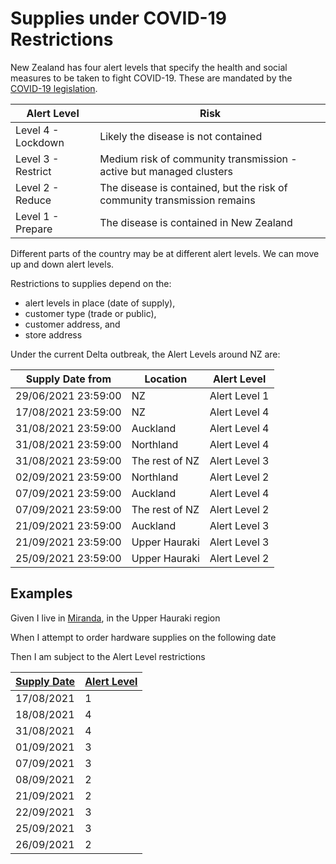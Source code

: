# Supplies under COVID-19 Restrictions

New Zealand has four alert levels that specify the health and social measures to be taken to fight COVID-19. These are mandated by the [COVID-19 legislation](http://www.pco.govt.nz/covid-19-legislation/).

| Alert Level        | Risk                                |
|--------------------|-------------------------------------|
| Level 4 - Lockdown | Likely the disease is not contained |
| Level 3 - Restrict | Medium risk of community transmission - active but managed clusters |
| Level 2 - Reduce   | The disease is contained, but the risk of community transmission remains |
| Level 1 - Prepare  | The disease is contained in New Zealand |

Different parts of the country may be at different alert levels. We can move up and down alert levels.

Restrictions to supplies depend on the:

* alert levels in place (date of supply), 
* customer type (trade or public),
* customer address, and
* store address

Under the current Delta outbreak, the Alert Levels around NZ are: 

| Supply Date from    | Location       | Alert Level   | 
| ------------------- | -------------- | ------------- |
| 29/06/2021 23:59:00 | NZ             | Alert Level 1 |
| 17/08/2021 23:59:00 | NZ             | Alert Level 4 |
| 31/08/2021 23:59:00 | Auckland       | Alert Level 4 |
| 31/08/2021 23:59:00 | Northland      | Alert Level 4 |
| 31/08/2021 23:59:00 | The rest of NZ | Alert Level 3 |
| 02/09/2021 23:59:00 | Northland      | Alert Level 2 |
| 07/09/2021 23:59:00 | Auckland       | Alert Level 4 |
| 07/09/2021 23:59:00 | The rest of NZ | Alert Level 2 |
| 21/09/2021 23:59:00 | Auckland       | Alert Level 3 |
| 21/09/2021 23:59:00 | Upper Hauraki  | Alert Level 3 |
| 25/09/2021 23:59:00 | Upper Hauraki  | Alert Level 2 |

## Examples
Given I live in [Miranda](- "#customerTown"), in the Upper Hauraki region

When I attempt to order hardware supplies on the following date

Then I am subject to the Alert Level restrictions

| [ ](- "#alertLevel=getAlertLevel(#customerTown, #supplyDate)") [Supply Date](- "#supplyDate") | [Alert Level](- "?=#alertLevel")   |
| ----------- | ------------- |
| 17/08/2021  | 1 |
| 18/08/2021  | 4 |
| 31/08/2021  | 4 |
| 01/09/2021  | 3 |
| 07/09/2021  | 3 |
| 08/09/2021  | 2 |
| 21/09/2021  | 2 |
| 22/09/2021  | 3 |
| 25/09/2021  | 3 |
| 26/09/2021  | 2 |

